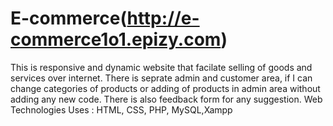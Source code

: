 # E-commerce(http://e-commerce1o1.epizy.com)

This is responsive and dynamic website that facilate selling of goods and services over internet. There is
seprate admin and customer area, if I can change categories of products or adding of products in admin area
without adding any new code. There is also feedback form for any suggestion.
Web Technologies Uses : HTML, CSS, PHP, MySQL,Xampp
